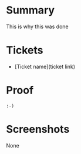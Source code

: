 # Summary

This is why this was done

# Tickets

* [Ticket name](ticket link)

# Proof

```
:-)
```

# Screenshots

None
 
